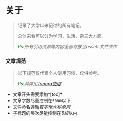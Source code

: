 # 关于

>   记录了大学以来记过的所有笔记。
>
>   总体来看可以分为学习、生活、杂三大方面。
>
>   *<font color="green">Ps:</font>所有引用资源等内容全部存放至assets文件夹中*

### 文章规范

> 以下规范仅代表个人使用习惯，仅供参考。
>
> *<font color="green">Ps:</font>具体见<a href="./Typora/Typora使用.md">Typora使用</a>*

- 文章开头需要添加*[toc]*
- 文章字数尽量控制在`5000`以下
- 文件命名遵循*首字母大写原则*
- 子标题的层次尽量控制在*5级*以内

